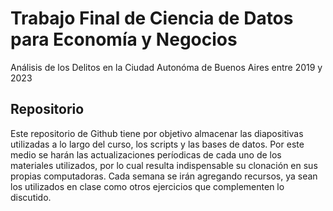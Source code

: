 # Trabajo Final de Ciencia de Datos para Economía y Negocios
Análisis de los Delitos en la Ciudad Autonóma de Buenos Aires entre 2019 y 2023

## Repositorio
Este repositorio de Github tiene por objetivo almacenar las diapositivas utilizadas a lo largo del curso, los scripts y las bases de datos. Por este medio se harán las actualizaciones períodicas de cada uno de los materiales utilizados, por lo cual resulta indispensable su clonación en sus propias computadoras. Cada semana se irán agregando recursos, ya sean los utilizados en clase como otros ejercicios que complementen lo discutido. 
